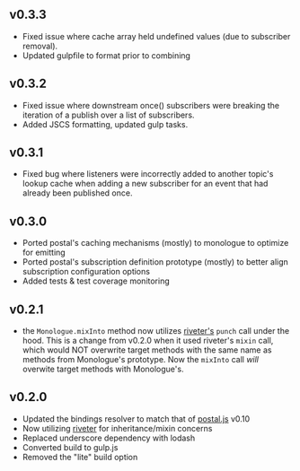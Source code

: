 ## v0.3.3
* Fixed issue where cache array held undefined values (due to subscriber removal).
* Updated gulpfile to format prior to combining

## v0.3.2
* Fixed issue where downstream once() subscribers were breaking the iteration of a publish over a list of subscribers.
* Added JSCS formatting, updated gulp tasks.

## v0.3.1
* Fixed bug where listeners were incorrectly added to another topic's lookup cache when adding a new subscriber for an event that had already been published once.

## v0.3.0
* Ported postal's caching mechanisms (mostly) to monologue to optimize for emitting
* Ported postal's subscription definition prototype (mostly) to better align subscription configuration options
* Added tests & test coverage monitoring

## v0.2.1
* the `Monologue.mixInto` method now utilizes [riveter's](https://github.com/a2labs/riveter) `punch` call under the hood. This is a change from v0.2.0 when it used riveter's `mixin` call, which would NOT overwrite target methods with the same name as methods from Monologue's prototype. Now the `mixInto` call *will* overwite target methods with Monologue's.

## v0.2.0

* Updated the bindings resolver to match that of [postal.js](https://github.com/postaljs/postal.js) v0.10
* Now utilizing [riveter](https://github.com/a2labs/riveter) for inheritance/mixin concerns
* Replaced underscore dependency with lodash
* Converted build to gulp.js
* Removed the "lite" build option
